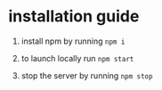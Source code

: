 # installation guide

1. install npm by running `npm i`

2. to launch locally run `npm start`

3. stop the server by running `npm stop`
